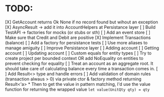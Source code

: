 # TODO:
[X] GetAccount returns Ok None if no record found but wihout an exception
[X] AsyncResult -> add it into AccountHelpers at Persistance layer
[ ] Build TestAPI -> factories for mocks (or stubs or sth)
[ ] Add an event store
[ ] Make sure that Credit and Debit are positive
[X] Implement Transactions (balance)
[ ] Add a factory for persistance tests
[ ] Use more aliases to manage amiguity
[ ] Improve Persistance layer
    [ ] Adding account
    [ ] Getting account
    [ ] Updating account
[ ] Custom equals for entity types
[ ] Try to create project per bounded context OR add NoEquality on entities to prevent checking for equality
[ ] Treat an account as an aggregate root. It should take care of calculating balance every time a transaction comes in.
[ ] Add Result<> type and handle errors
[ ] Add validation of domain rules (transaction alwaus > 0) via private ctor & factory method returning Result<'a>
    * Then to get the value in pattern matching, I'd use the value function for returning the wrapped value `let value(UnitQty qty) = qty`